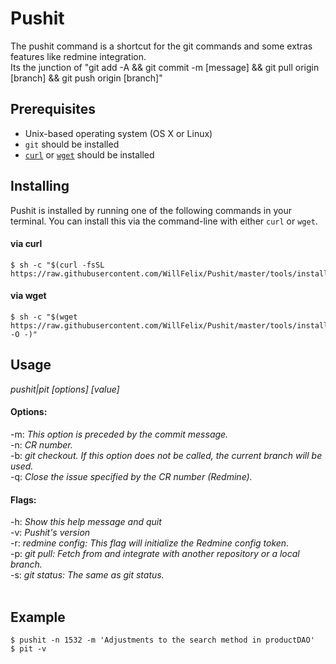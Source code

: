 # Pushit
The pushit command is a shortcut for the git commands and some extras features like redmine integration.<br />
Its the junction of "git add -A && git commit -m [message] && git pull origin [branch] && git push origin [branch]"


## Prerequisites

* Unix-based operating system (OS X or Linux)
* `git` should be installed
* [`curl`](https://curl.haxx.se/download.html) or [`wget`](http://gnuwin32.sourceforge.net/packages/wget.htm) should be installed


## Installing

Pushit is installed by running one of the following commands in your terminal. You can install this via the command-line with either `curl` or `wget`.

#### via curl

```shell
$ sh -c "$(curl -fsSL https://raw.githubusercontent.com/WillFelix/Pushit/master/tools/install.sh)"
```

#### via wget

```shell
$ sh -c "$(wget https://raw.githubusercontent.com/WillFelix/Pushit/master/tools/install.sh -O -)"
```


## Usage
*pushit|pit [options] [value]*

#### Options:
-m: *This option is preceded by the commit message.*<br />
-n: *CR number.*<br />
-b: *git checkout. If this option does not be called, the current branch will be used.*<br />
-q: *Close the issue specified by the CR number (Redmine).*<br />

#### Flags:
-h: *Show this help message and quit*<br />
-v: *Pushit's version*<br />
-r: *redmine config: This flag will initialize the Redmine config token.*<br />
-p: *git pull: Fetch from and integrate with another repository or a local branch.*<br />
-s: *git status: The same as git status.*<br />
<br />

## Example
```shell
$ pushit -n 1532 -m 'Adjustments to the search method in productDAO'
$ pit -v
```
